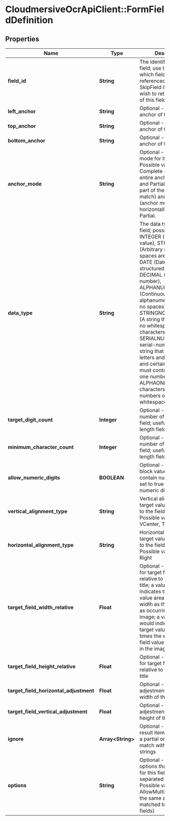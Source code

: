 # CloudmersiveOcrApiClient::FormFieldDefinition

## Properties
Name | Type | Description | Notes
------------ | ------------- | ------------- | -------------
**field_id** | **String** | The identifier of the field; use this to identify which field is being referenced.  Set to SkipField if you do not wish to return the value of this field in the result. | [optional] 
**left_anchor** | **String** | Optional - the left-hand anchor of the field | [optional] 
**top_anchor** | **String** | Optional - the top anchor of the field | [optional] 
**bottom_anchor** | **String** | Optional - the bottom anchor of the field | [optional] 
**anchor_mode** | **String** | Optional - the matching mode for the anchor.  Possible values are Complete (requires the entire anchor to match) and Partial (allows only part of the anchor to match) and Horizontal (anchor must be laid out horizontally).  Default is Partial. | [optional] 
**data_type** | **String** | The data type of the field; possible values are INTEGER (Integer value), STRING (Arbitrary string value, spaces are permitted), DATE (Date in a structured format), DECIMAL (Decimal number), ALPHANUMERIC (Continuous alphanumeric string with no spaces), STRINGNOWHITESPACE (A string that contains no whitespace characters), SERIALNUMBER (A serial-number style string that contains letters and numbers, and certain symbols; must contain at least one number), ALPHAONLY (Alphabet characters only, no numbers or symbols or whitespace) | [optional] 
**target_digit_count** | **Integer** | Optional - the target number of digits in the field; useful for fixed-length fields | [optional] 
**minimum_character_count** | **Integer** | Optional - the target number of digits in the field; useful for fixed-length fields | [optional] 
**allow_numeric_digits** | **BOOLEAN** | Optional - set to false to block values that contain numeric digits, set to true to allow numeric digits | [optional] 
**vertical_alignment_type** | **String** | Vertical alignment of target value area relative to the field anchor; Possible values are VCenter, Top, Bottom | [optional] 
**horizontal_alignment_type** | **String** | Horizontal alignment of target value area relative to the field anchor; Possible values are Left, Right | [optional] 
**target_field_width_relative** | **Float** | Optional - scale factor for target field width - relative to width of field title; a value of 1.0 indicates the target value area has the same width as the field value as occurring in the image; a value of 2.0 would indicate that the target value area has 2 times the width of the field value as occurring in the image. | [optional] 
**target_field_height_relative** | **Float** | Optional - scale factor for target field height - relative to height of field title | [optional] 
**target_field_horizontal_adjustment** | **Float** | Optional - horizontal adjestment in relative width of the field | [optional] 
**target_field_vertical_adjustment** | **Float** | Optional - vertical adjestment in relative height of the field | [optional] 
**ignore** | **Array&lt;String&gt;** | Optional - Ignore any result items that contain a partial or complete match with these text strings | [optional] 
**options** | **String** | Optional - additional options that can be set for this field definition, separated by commas.  Possible values are AllowMultiMatch (allow the same anchor to be matched to multiple fields) | [optional] 


